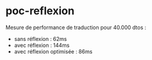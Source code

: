 # poc-reflexion

Mesure de performance de traduction pour 40.000 dtos :

- sans réflexion : 62ms
- avec réflexion : 144ms
- avec réflexion optimisée : 86ms

